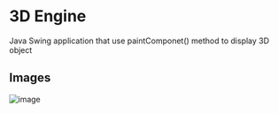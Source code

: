# 3D Engine
Java Swing application that use paintComponet() method to display 3D object

## Images
![image](https://github.com/matteo-dinoia/engine-3d/assets/73781428/22eb527c-609c-493a-8491-bceb0df09968)
